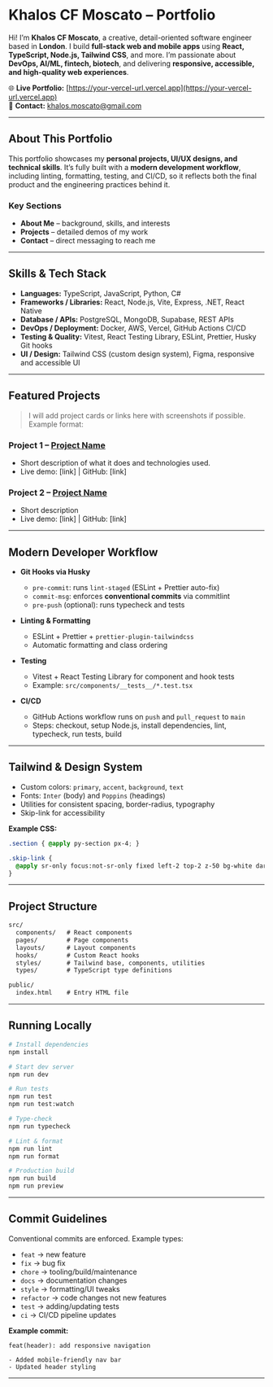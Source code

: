 # Khalos CF Moscato – Portfolio

Hi! I’m **Khalos CF Moscato**, a creative, detail-oriented software engineer based in **London**. I build **full-stack web and mobile apps** using **React, TypeScript, Node.js, Tailwind CSS**, and more. I’m passionate about **DevOps, AI/ML, fintech, biotech**, and delivering **responsive, accessible, and high-quality web experiences**.  

🌐 **Live Portfolio:** [https://your-vercel-url.vercel.app](https://your-vercel-url.vercel.app)  
📧 **Contact:** khalos.moscato@gmail.com  

---

## About This Portfolio

This portfolio showcases my **personal projects, UI/UX designs, and technical skills**. It’s fully built with a **modern development workflow**, including linting, formatting, testing, and CI/CD, so it reflects both the final product and the engineering practices behind it.

### Key Sections

- **About Me** – background, skills, and interests  
- **Projects** – detailed demos of my work  
- **Contact** – direct messaging to reach me  

---

## Skills & Tech Stack

- **Languages:** TypeScript, JavaScript, Python, C#  
- **Frameworks / Libraries:** React, Node.js, Vite, Express, .NET, React Native  
- **Database / APIs:** PostgreSQL, MongoDB, Supabase, REST APIs  
- **DevOps / Deployment:** Docker, AWS, Vercel, GitHub Actions CI/CD  
- **Testing & Quality:** Vitest, React Testing Library, ESLint, Prettier, Husky Git hooks  
- **UI / Design:** Tailwind CSS (custom design system), Figma, responsive and accessible UI  

---

## Featured Projects

> I will add project cards or links here with screenshots if possible. Example format:

### Project 1 – [Project Name](#)
- Short description of what it does and technologies used.  
- Live demo: [link] | GitHub: [link]

### Project 2 – [Project Name](#)
- Short description  
- Live demo: [link] | GitHub: [link]

---

## Modern Developer Workflow

- **Git Hooks via Husky**
  - `pre-commit`: runs `lint-staged` (ESLint + Prettier auto-fix)  
  - `commit-msg`: enforces **conventional commits** via commitlint  
  - `pre-push` (optional): runs typecheck and tests  

- **Linting & Formatting**
  - ESLint + Prettier + `prettier-plugin-tailwindcss`  
  - Automatic formatting and class ordering  

- **Testing**
  - Vitest + React Testing Library for component and hook tests  
  - Example: `src/components/__tests__/*.test.tsx`  

- **CI/CD**
  - GitHub Actions workflow runs on `push` and `pull_request` to `main`  
  - Steps: checkout, setup Node.js, install dependencies, lint, typecheck, run tests, build  

---

## Tailwind & Design System

- Custom colors: `primary`, `accent`, `background`, `text`  
- Fonts: `Inter` (body) and `Poppins` (headings)  
- Utilities for consistent spacing, border-radius, typography  
- Skip-link for accessibility  

**Example CSS:**

```css
.section { @apply py-section px-4; }

.skip-link {
  @apply sr-only focus:not-sr-only fixed left-2 top-2 z-50 bg-white dark:bg-gray-800 text-black dark:text-white px-3 py-2 rounded-md shadow;
}
```

---

## Project Structure

```txt
src/
  components/   # React components
  pages/        # Page components
  layouts/      # Layout components
  hooks/        # Custom React hooks
  styles/       # Tailwind base, components, utilities
  types/        # TypeScript type definitions

public/
  index.html    # Entry HTML file
```

---

## Running Locally

```bash
# Install dependencies
npm install

# Start dev server
npm run dev

# Run tests
npm run test
npm run test:watch

# Type-check
npm run typecheck

# Lint & format
npm run lint
npm run format

# Production build
npm run build
npm run preview
```

---

## Commit Guidelines

Conventional commits are enforced. Example types:

- `feat` → new feature  
- `fix` → bug fix  
- `chore` → tooling/build/maintenance  
- `docs` → documentation changes  
- `style` → formatting/UI tweaks  
- `refactor` → code changes not new features  
- `test` → adding/updating tests  
- `ci` → CI/CD pipeline updates  

**Example commit:**

```text
feat(header): add responsive navigation

- Added mobile-friendly nav bar
- Updated header styling
```

---